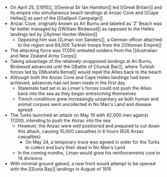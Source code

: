 
- On April 25, [[1915]], [[General Sir Ian Hamilton]] led [[Great Britain]] and its empire into simultaneous beach landings at Anzac Cove and [[Cape Helles]] as part of the [[Gallipoli Campaign]]
- Anzac Cove, originally known as Ari Burnu and labeled as 'Z' Beach was far better managed by [[William Birdwood]] as opposed to the Helles landings led by [[Aylmer Hunter-Weston]]
	- Opposing him was [[Liman von Sanders]], a German officer attached to the region and 84,000 Turkish troops from the [[Ottoman Empire]]
- The attacking force was 17,000 untested soldiers from the [[Australian and New Zealand Army Corps]]
- Taking advantage of the relatively unopposed landings at Ari Burnu, Birdwood advanced until the [[Battle of Chunuk Bair]], where Turkish forces led by [[Mustafa Kemal]] would repel the Allies back to the beach
- Although both the Anzac Cove and Cape Helles landings had been achieved, advances had not been made in the first day
	- Stalemate had set in as Liman's forces could not push the Allies back into the sea as they began entrenching themselves
	- Trench conditions grew increasingly unsanitary as both human and animal corpses went uncollected in No Man's Land and disease spread
- The Turks launched an attack on May 19 with 42,000 men against 17,000, intending to push the Anzac into the sea
	- However, the Anzac were well positioned and prepared to cut down this attack, causing 10,000 casualties in 6 hours (626 Anzac casualties)
		- On May 24, a temporary truce was agreed in order for the Turks to collect and bury their dead in No Man's Land
	- In the coming months, Liman would grow his reinforcements core to 14 divisions
- With minimal ground gained, a new front would attempt to be opened with the [[Suvla Bay]] landings in August of 1915